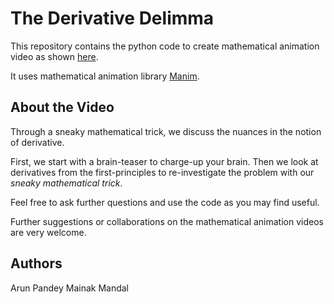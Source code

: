 # The Derivative Delimma

This repository contains the python code to create mathematical animation video as shown [here]().

It uses mathematical animation library [Manim](https://docs.manim.community/en/stable/index.html). 

## About the Video
Through a sneaky mathematical trick, we discuss the nuances in the notion of derivative.

First, we start with a brain-teaser to charge-up your brain.
Then we look at derivatives from the first-principles to re-investigate the problem with our _sneaky mathematical trick_.

Feel free to ask further questions and use the code as you may find useful. 

Further suggestions or collaborations on the mathematical animation videos are very welcome.

## Authors
Arun Pandey
Mainak Mandal

